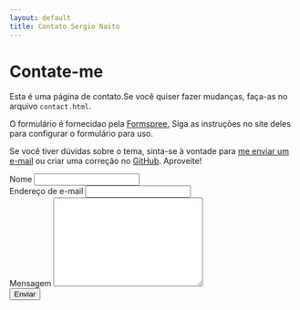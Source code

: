 ```yaml
---
layout: default
title: Contato Sergio Naito
---
```


<div id="contact">
  <h1 class="pageTitle">Contate-me</h1>
  <div class="contactContent">
    <p class="intro">Esta é uma página de contato.Se você quiser fazer mudanças, faça-as no arquivo <code>contact.html</code>.</p>
    <p>O formulário é fornecidao pela <a href="http://formspree.io/">Formspree.</a> Siga as instruções no site deles para configurar o formulário para uso.</p>
    <p>Se você tiver dúvidas sobre o tema, sinta-se à vontade para <a href="mailto:sernaito@gmail.com">me enviar um e-mail</a> ou criar uma correção no <a href="https://github.com/sergio-naito/sergio-naito">GitHub</a>. Aproveite!</p>
  </div>
  <form action="http://formspree.io/your@mail.com" method="POST">
    <label for="name">Nome</label>
    <input type="text" id="name" name="name" class="full-width"><br>
    <label for="email">Endereço de e-mail</label>
    <input type="email" id="email" name="_replyto" class="full-width"><br>
    <label for="message">Mensagem</label>
    <textarea name="message" id="message" cols="30" rows="10" class="full-width"></textarea><br>
    <input type="submit" value="Enviar" class="button">
  </form>
</div>
